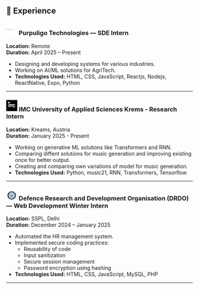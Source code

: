 ## 💼 Experience

### <img src="https://raw.githubusercontent.com/SChakraborty04/portfolio/refs/heads/main/public/pt.jpeg" alt="Purpuligo Logo" width="30"/> Purpuligo  Technologies — SDE Intern  
**Location:** Remote  
**Duration:** April 2025 – Present

- Designing and developing systems for various industries.
- Working on AI/ML solutions for AgriTech.
- **Technologies Used:** HTML, CSS, JavaScript, Reactjs, Nodejs, ReactNative, Expo, Python
---
### <img src="https://raw.githubusercontent.com/SChakraborty04/portfolio/refs/heads/main/public/imc.jpg" alt="IMC Logo" width="30"/> IMC University of Applied Sciences Krems - Research Intern  
**Location:** Kreams, Austria  
**Duration:** January 2025 - Present

- Working on generative ML solutions like Transformers and RNN.
- Comparing diffent solutions for music generation and improving existing once for better output.
- Creating and comparing own variations of model for music generation.
- **Technologies Used:** Python, music21, RNN, Transformers, Tensorflow
---
### <img src="https://raw.githubusercontent.com/SChakraborty04/portfolio/refs/heads/main/public/DRDO.png" alt="DRDO Logo" width="30"/> Defence Research and Development Organisation (DRDO) — Web Development Winter Intern  
**Location:** SSPL, Delhi  
**Duration:** December 2024 – January 2025

- Automated the HR management system.
- Implemented secure coding practices:
  - Reusability of code
  - Input sanitization
  - Secure session management
  - Password encryption using hashing
- **Technologies Used:** HTML, CSS, JavaScript, MySQL, PHP
---